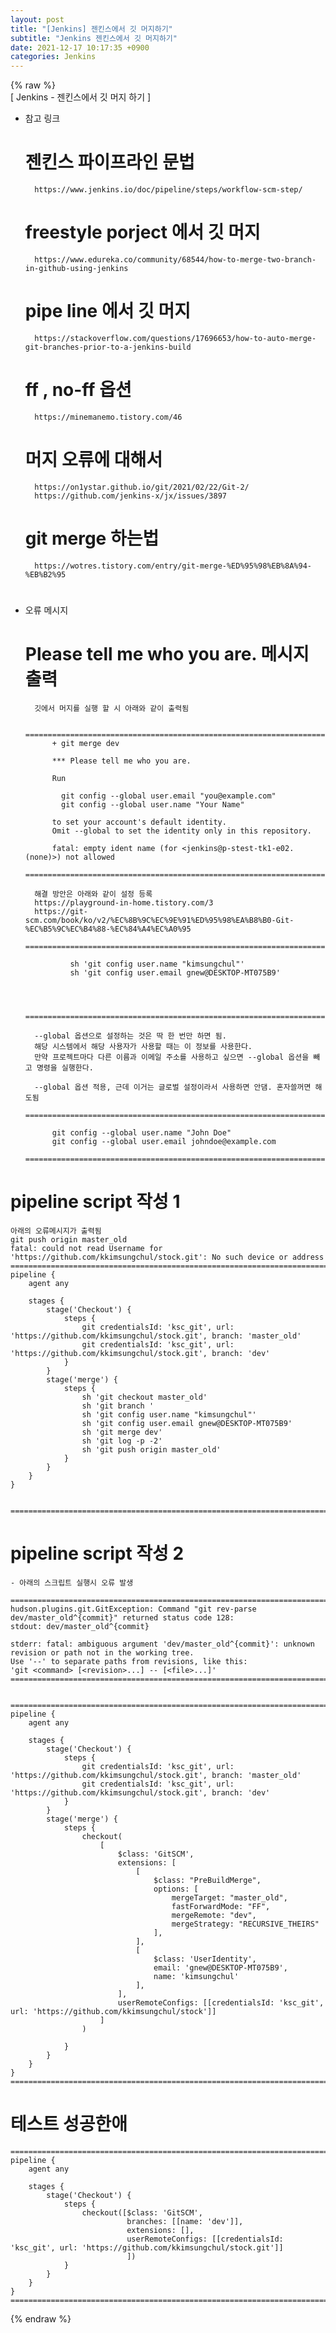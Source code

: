 ```yaml
---  
layout: post  
title: "[Jenkins] 젠킨스에서 깃 머지하기"  
subtitle: "Jenkins 젠킨스에서 깃 머지하기"  
date: 2021-12-17 10:17:35 +0900  
categories: Jenkins  
---  
```

{% raw %}  
[ Jenkins - 젠킨스에서 깃 머지 하기 ]  
  
- 참고 링크   
	# 젠킨스 파이프라인 문법  
		https://www.jenkins.io/doc/pipeline/steps/workflow-scm-step/  
  
	# freestyle porject 에서 깃 머지  
		https://www.edureka.co/community/68544/how-to-merge-two-branch-in-github-using-jenkins  
  
	# pipe line 에서 깃 머지  
		https://stackoverflow.com/questions/17696653/how-to-auto-merge-git-branches-prior-to-a-jenkins-build  
		  
  
	# ff , no-ff 옵션  
		https://minemanemo.tistory.com/46  
		  
	# 머지 오류에 대해서  
		https://on1ystar.github.io/git/2021/02/22/Git-2/  
		https://github.com/jenkins-x/jx/issues/3897  
  
	# git merge 하는법  
		https://wotres.tistory.com/entry/git-merge-%ED%95%98%EB%8A%94-%EB%B2%95  
	  
	#   
	  
  
- 오류 메시지  
	  
	# Please tell me who you are. 메시지 출력  
  
		깃에서 머지를 실행 할 시 아래와 같이 출력됨  
		  
			====================================================================================================  
			+ git merge dev  
  
			*** Please tell me who you are.  
  
			Run  
  
			  git config --global user.email "you@example.com"  
			  git config --global user.name "Your Name"  
  
			to set your account's default identity.  
			Omit --global to set the identity only in this repository.  
  
			fatal: empty ident name (for <jenkins@p-stest-tk1-e02.(none)>) not allowed  
			====================================================================================================  
  
		해결 방안은 아래와 같이 설정 등록  
		https://playground-in-home.tistory.com/3  
		https://git-scm.com/book/ko/v2/%EC%8B%9C%EC%9E%91%ED%95%98%EA%B8%B0-Git-%EC%B5%9C%EC%B4%88-%EC%84%A4%EC%A0%95  
			====================================================================================================  
			  
				sh 'git config user.name "kimsungchul"'  
				sh 'git config user.email gnew@DESKTOP-MT075B9'	  
			  
			  
			  
			====================================================================================================  
  
		--global 옵션으로 설정하는 것은 딱 한 번만 하면 됨.  
		해당 시스템에서 해당 사용자가 사용할 때는 이 정보를 사용한다.   
		만약 프로젝트마다 다른 이름과 이메일 주소를 사용하고 싶으면 --global 옵션을 빼고 명령을 실행한다.	  
		  
		--global 옵션 적용, 근데 이거는 글로벌 설정이라서 사용하면 안댐. 혼자쓸꺼면 해도됨  
			====================================================================================================  
			  
			git config --global user.name "John Doe"  
			git config --global user.email johndoe@example.com	  
			====================================================================================================  
  
  
# pipeline script 작성 1  
	아래의 오류메시지가 출력됨  
	git push origin master_old  
	fatal: could not read Username for 'https://github.com/kkimsungchul/stock.git': No such device or address  
	====================================================================================================  
	pipeline {  
		agent any  
  
		stages {  
			stage('Checkout') {  
				steps {  
					git credentialsId: 'ksc_git', url: 'https://github.com/kkimsungchul/stock.git', branch: 'master_old'  
					git credentialsId: 'ksc_git', url: 'https://github.com/kkimsungchul/stock.git', branch: 'dev'  
				}  
			}  
			stage('merge') {  
				steps {  
					sh 'git checkout master_old'  
					sh 'git branch '  
					sh 'git config user.name "kimsungchul"'  
					sh 'git config user.email gnew@DESKTOP-MT075B9'  
					sh 'git merge dev'  
					sh 'git log -p -2'  
					sh 'git push origin master_old'  
				}  
			}  
		}  
	}  
  
	  
	====================================================================================================  
  
  
  
  
# pipeline script 작성 2  
	  
	- 아래의 스크립트 실행시 오류 발생  
	  
	====================================================================================================  
	hudson.plugins.git.GitException: Command "git rev-parse dev/master_old^{commit}" returned status code 128:  
	stdout: dev/master_old^{commit}  
  
	stderr: fatal: ambiguous argument 'dev/master_old^{commit}': unknown revision or path not in the working tree.  
	Use '--' to separate paths from revisions, like this:  
	'git <command> [<revision>...] -- [<file>...]'	  
	====================================================================================================  
  
  
	====================================================================================================  
	pipeline {  
		agent any  
  
		stages {  
			stage('Checkout') {  
				steps {  
					git credentialsId: 'ksc_git', url: 'https://github.com/kkimsungchul/stock.git', branch: 'master_old'  
					git credentialsId: 'ksc_git', url: 'https://github.com/kkimsungchul/stock.git', branch: 'dev'  
				}    
			}  
			stage('merge') {  
				steps {  
					checkout(  
						[  
							$class: 'GitSCM',  
							extensions: [  
								[  
									$class: "PreBuildMerge",  
									options: [  
										mergeTarget: "master_old",  
										fastForwardMode: "FF",  
										mergeRemote: "dev",  
										mergeStrategy: "RECURSIVE_THEIRS"  
									],  
								],  
								[  
									$class: 'UserIdentity',  
									email: 'gnew@DESKTOP-MT075B9',  
									name: 'kimsungchul'  
								],  
							],  
							userRemoteConfigs: [[credentialsId: 'ksc_git', url: 'https://github.com/kkimsungchul/stock']]  
						]  
					)  
  
				}  
			}  
		}  
	}  
	====================================================================================================  
  
  
  
# 테스트 성공한애    
	  
	====================================================================================================  
	pipeline {  
		agent any  
  
		stages {  
			stage('Checkout') {  
				steps {  
					checkout([$class: 'GitSCM',  
							  branches: [[name: 'dev']],  
							  extensions: [],  
							  userRemoteConfigs: [[credentialsId: 'ksc_git', url: 'https://github.com/kkimsungchul/stock.git']]  
							  ])  
				}  
			}  
		}  
	}  
	====================================================================================================  
{% endraw %}